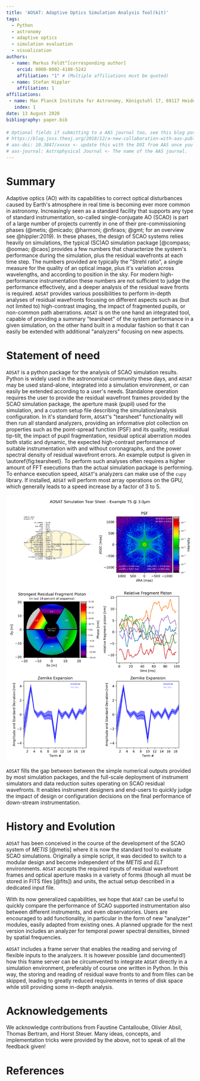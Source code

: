 ```yaml
---
title: 'AOSAT: Adaptive Optics Simulation Analysis Tool(kit)'
tags:
  - Python
  - astronomy
  - adaptive optics
  - simulation evaluation
  - visualization
authors:
  - name: Markus Feldt^[corresponding author]
    orcid: 0000-0002-4188-5242
    affiliation: "1" # (Multiple affiliations must be quoted)
  - name: Stefan Hippler
    affiliation: 1
affiliations:
 - name: Max Planck Institute for Astronomy, Königstuhl 17, 69117 Heidelberg, Germany
   index: 1
date: 13 August 2020
bibliography: paper.bib

# Optional fields if submitting to a AAS journal too, see this blog post:
# https://blog.joss.theoj.org/2018/12/a-new-collaboration-with-aas-publishing
# aas-doi: 10.3847/xxxxx <- update this with the DOI from AAS once you know it.
# aas-journal: Astrophysical Journal <- The name of the AAS journal.
---
```


# Summary

Adaptive optics (AO) with its capabilities to correct optical disturbances caused by Earth's
atmosphere in real time is becoming ever more common in astronomy.  Increasingly seen as a
standard facility that supports any type of standard instrumentation, so-called single-conjugate
AO (SCAO) is part of a large number of projects currently in one of their pre-commissioning phases
(@metis; @micado; @harmoni; @nfiraos; @gmt; for an overview see @hippler:2019).  In these phases, the
design of SCAO systems relies heavily on simulations, the typical (SC)AO simulation package [@compass; @oomao; @caos]
provides a few numbers that characterize the system's performance during the simulation,
plus the residual wavefronts at each time step.  The numbers provided are typically the "Strehl
ratio", a single measure for the quality of an optical image, plus it's variation across wavelengths,
and according to position in the sky.  For modern high-performance instrumentation these numbers
are not sufficient to judge the performance effectively, and a deeper analysis of the residual
wave fronts is required. `AOSAT` provides various possibilities to perform in-depth analyses of
residual wavefronts focusing on different aspects such as (but not limited to)
high-contrast imaging, the impact of fragmented pupils, or non-common path aberrations.
`AOSAT` is on the one hand an integrated tool, capable of providing a summary "tearsheet" of
the system performance in a given simulation, on the other hand built in a modular fashion so
that it can easily be extended with additional "analyzers" focusing on new aspects.

# Statement of need

`AOSAT` is a python package for the analysis of SCAO simulation results. Python is widely used
in the astronomical community these days, and `AOSAT` may be used stand-alone, integrated into
a simulation environment, or can easily be extended according to a user's needs.  Standalone
operation requires the user to provide the residual wavefront frames provided by the SCAO
simulation package, the aperture mask (pupil) used for the simulation, and a custom setup file
describing the simulation/analysis configuration.  In it's standard form, `AOSAT`'s "tearsheet"
functionality will then run all standard analyzers, providing an informative plot collection on
properties such as the point-spread function (PSF) and its quality, residual tip-tilt, the impact
of pupil fragmentation, residual optical aberration modes both static and dynamic, the expected
high-contrast performance of suitable instrumentation with and without coronagraphs, and the power
spectral density of residual wavefront errors. An example output is given in \autoref{fig:tearsheet}.
 To perform such analyses often requires a higher amount of FFT executions than the actual simulation
 package is performing.  To enhance execution speed, `AOSAT`'s analyzers can make use of the `cupy`
 library. If installed, `AOSAT` will perform most array operations on the GPU, which generally leads
 to a speed increase by a factor of 3 to 5.

 ![Page 1 of an example tearsheet made from one of the provided examples.\label{fig:tearsheet}](tearsheet.png)

`AOSAT` fills the gap between between the simple numerical outputs provided by most simulation packages,
and the full-scale deployment of instrument simulators and data reduction suites operating on SCAO
residual wavefronts. It enables instrument designers and end-users to quickly judge the impact of design or
configuration decisions on the final performance of down-stream instrumentation.


# History and Evolution

`AOSAT` has been conceived in the course of the development of the SCAO system of *METIS* [@metis]
where it is now the standard tool to evaluate SCAO simulations.  Originally a simple script,
it was decided to switch to a modular design and become independent of the *METIS* and *ELT*
environments.  `AOSAT` accepts the required inputs of residual wavefront frames and
optical aperture masks in a variety of forms (though all must be stored in FITS files [@fits]) and units,
the actual setup described in a dedicated input file.

With its now generalized capabilities, we hope that `AOAT` can be useful to quickly
compare the performance of SCAO supported instrumentation also between different instruments,
and even observatories.  Users are encouraged to add functionality, in particular in the form of
new "analyzer" modules, easily adapted from existing ones.  A planned upgrade for the next version
includes an analyzer for temporal power spectral densities, binned by spatial frequencies.

`AOSAT` includes a frame server that enables the reading and serving of flexible inputs to the analyzers.
It is however possible (and documented!) how this frame server can be circumvented to integrate `AOSAT`
directly in a simulation environment, preferably of course one written in Python.  In this way, the storing
and reading of residual wave fronts to and from files can be skipped, leading to greatly reduced
requirements in terms of disk space while still providing some in-depth analysis.



# Acknowledgements

We acknowledge contributions from Faustine Cantalloube, Olivier Absil, Thomas Bertram, and Horst Steuer.
Many ideas, concepts, and implementation tricks were provided by the above, not to speak of all the feedback given!


# References
